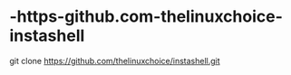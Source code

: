# -https-github.com-thelinuxchoice-instashell
git clone https://github.com/thelinuxchoice/instashell.git

